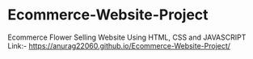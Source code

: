# Ecommerce-Website-Project
Ecommerce Flower Selling Website Using HTML, CSS and JAVASCRIPT 
Link:- https://anurag22060.github.io/Ecommerce-Website-Project/

